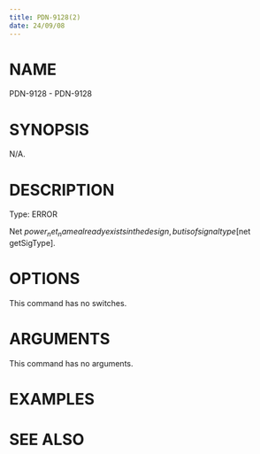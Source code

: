 ```yaml
---
title: PDN-9128(2)
date: 24/09/08
---
```


# NAME

PDN-9128 - PDN-9128

# SYNOPSIS

N/A.

# DESCRIPTION

Type: ERROR

Net $power_net_name already exists in the design, but is of signal type [$net getSigType].

# OPTIONS

This command has no switches.

# ARGUMENTS

This command has no arguments.

# EXAMPLES

# SEE ALSO
